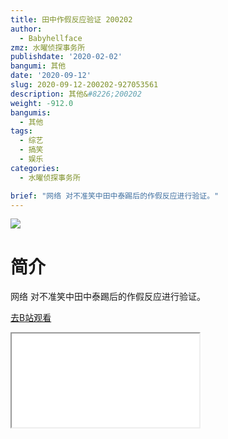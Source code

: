 ```yaml
---
title: 田中作假反应验证 200202
author:
  - Babyhellface
zmz: 水曜侦探事务所
publishdate: '2020-02-02'
bangumi: 其他
date: '2020-09-12'
slug: 2020-09-12-200202-927053561
description: 其他&#8226;200202
weight: -912.0
bangumis:
  - 其他
tags:
  - 综艺
  - 搞笑
  - 娱乐
categories:
  - 水曜侦探事务所

brief: "网络 对不准笑中田中泰踢后的作假反应进行验证。"
---
```

![](https://raw.githubusercontent.com/tcgriffith/owaraisite/master/static/tmpimg/09fdcf2b504cee1ca748b4e35cf0dee7b732f53d.jpg.480.jpg)
# 简介  
网络
对不准笑中田中泰踢后的作假反应进行验证。  

[去B站观看](https://www.bilibili.com/video/av927053561/)
<div class ="resp-container"><iframe class="testiframe" src="//player.bilibili.com/player.html?aid=927053561"", scrolling="no", allowfullscreen="true" > </iframe></div> 
